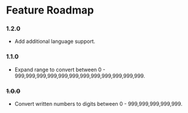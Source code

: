# Feature Roadmap

### 1.2.0
* Add additional language support.

### 1.1.0
* Expand range to convert between 0 - 999,999,999,999,999,999,999,999,999,999,999,999.

### ~~1.0.0~~
* Convert written numbers to digits between 0 - 999,999,999,999,999.